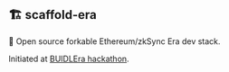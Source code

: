 ## 🏗 scaffold-era

 🌟 Open source forkable Ethereum/zkSync Era dev stack. 

Initiated at [BUIDLEra hackathon](https://app.buidlbox.io/zksync/zksync-buidlera).
